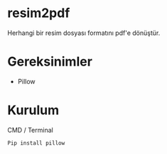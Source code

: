 # resim2pdf
Herhangi bir resim dosyası formatını pdf'e dönüştür.

# Gereksinimler

- Pillow

# Kurulum

CMD / Terminal
```
Pip install pillow
```

